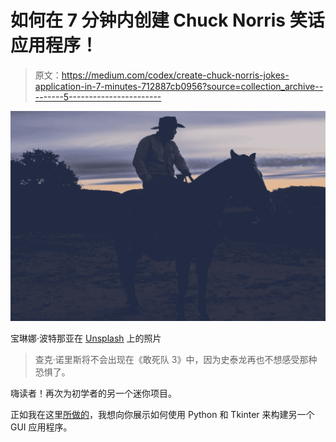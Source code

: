 # 如何在 7 分钟内创建 Chuck Norris 笑话应用程序！

> 原文：<https://medium.com/codex/create-chuck-norris-jokes-application-in-7-minutes-712887cb0956?source=collection_archive---------5----------------------->

![](img/ce0e6e912d79fe984174c4a1149b065b.png)

宝琳娜·波特那亚在 [Unsplash](https://unsplash.com?utm_source=medium&utm_medium=referral) 上的照片

> 查克·诺里斯将不会出现在《敢死队 3》中，因为史泰龙再也不想感受那种恐惧了。

嗨读者！再次为初学者的另一个迷你项目。

正如我在这里[所做的](https://python.plainenglish.io/up-in-arms-about-code-your-activity-advisor-in-python-84c79215e862)，我想向你展示如何使用 Python 和 Tkinter 来构建另一个 GUI 应用程序。